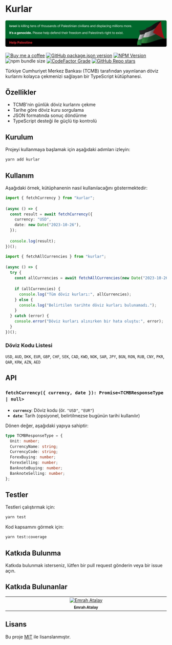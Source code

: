 # Kurlar

[![Support Palestine](https://raw.githubusercontent.com/mustafagenc/palestine/refs/heads/main/banners/b-2.svg)](https://github.com/mustafagenc/palestine/blob/main/Support.md)

[![Buy me a coffee](https://img.shields.io/badge/Buy%20me%20a%20coffee-048754?logo=buymeacoffee&style=flat)](https://github.com/sponsors/mustafagenc) [![GitHub package.json version](https://img.shields.io/github/package-json/version/mustafagenc/kurlar?style=flat)](https://github.com/mustafagenc/kurlar/pkgs/npm/kurlar) [![NPM Version](https://img.shields.io/npm/v/kurlar?style=flat)](https://www.npmjs.com/package/kurlar) ![npm bundle size](https://img.shields.io/bundlephobia/min/kurlar?style=flat)
[![CodeFactor Grade](https://img.shields.io/codefactor/grade/github/mustafagenc/kurlar?style=flat)](https://www.codefactor.io/repository/github/mustafagenc/kurlar) [![GitHub Repo stars](https://img.shields.io/github/stars/mustafagenc/kurlar)](https://github.com/mustafagenc/kurlar/stargazers)

Türkiye Cumhuriyet Merkez Bankası (TCMB) tarafından yayınlanan döviz kurlarını kolayca çekmenizi sağlayan bir TypeScript kütüphanesi.

## Özellikler

- TCMB'nin günlük döviz kurlarını çekme
- Tarihe göre döviz kuru sorgulama
- JSON formatında sonuç döndürme
- TypeScript desteği ile güçlü tip kontrolü

## Kurulum

Projeyi kullanmaya başlamak için aşağıdaki adımları izleyin:

```bash
yarn add kurlar
```

## Kullanım

Aşağıdaki örnek, kütüphanenin nasıl kullanılacağını göstermektedir:

```ts
import { fetchCurrency } from "kurlar";

(async () => {
  const result = await fetchCurrency({
    currency: "USD",
    date: new Date("2023-10-26"),
  });

  console.log(result);
})();
```

```ts
import { fetchAllCurrencies } from "kurlar";

(async () => {
  try {
    const allCurrencies = await fetchAllCurrencies(new Date("2023-10-26"));

    if (allCurrencies) {
      console.log("Tüm döviz kurları:", allCurrencies);
    } else {
      console.log("Belirtilen tarihte döviz kurları bulunamadı.");
    }
  } catch (error) {
    console.error("Döviz kurları alınırken bir hata oluştu:", error);
  }
})();
```

### Döviz Kodu Listesi

`USD`, `AUD`, `DKK`, `EUR`, `GBP`, `CHF`, `SEK`, `CAD`, `KWD`, `NOK`, `SAR`, `JPY`, `BGN`, `RON`, `RUB`, `CNY`, `PKR`, `QAR`, `KRW`, `AZN`, `AED`

## API

### `fetchCurrency({ currency, date }): Promise<TCMBResponseType | null>`

- **`currency`**: Döviz kodu (ör. `"USD"`, `"EUR"`)
- **`date`**: Tarih (opsiyonel, belirtilmezse bugünün tarihi kullanılır)

Dönen değer, aşağıdaki yapıya sahiptir:

```ts
type TCMBResponseType = {
  Unit: number;
  CurrencyName: string;
  CurrencyCode: string;
  ForexBuying: number;
  ForexSelling: number;
  BanknoteBuying: number;
  BanknoteSelling: number;
};
```

## Testler

Testleri çalıştırmak için:

```bash
yarn test
```

Kod kapsamını görmek için:

```bash
yarn test:coverage
```

## Katkıda Bulunma

Katkıda bulunmak isterseniz, lütfen bir pull request gönderin veya bir issue açın.

## Katkıda Bulunanlar

<!-- ALL-CONTRIBUTORS-LIST:START - Do not remove or modify this section -->
<!-- prettier-ignore-start -->
<!-- markdownlint-disable -->
<table>
  <tbody>
    <tr>
      <td align="center" valign="top" width="14.28%"><a href="https://github.com/eatalay13"><img src="https://avatars.githubusercontent.com/u/30194127?v=4?s=100" width="50px;" alt="Emrah Atalay"/><br /><sub><b>Emrah Atalay</b></sub></a></td>
    </tr>
  </tbody>
</table>

<!-- markdownlint-restore -->
<!-- prettier-ignore-end -->

<!-- ALL-CONTRIBUTORS-LIST:END -->

## Lisans

Bu proje [MIT](LICENSE) ile lisanslanmıştır.
